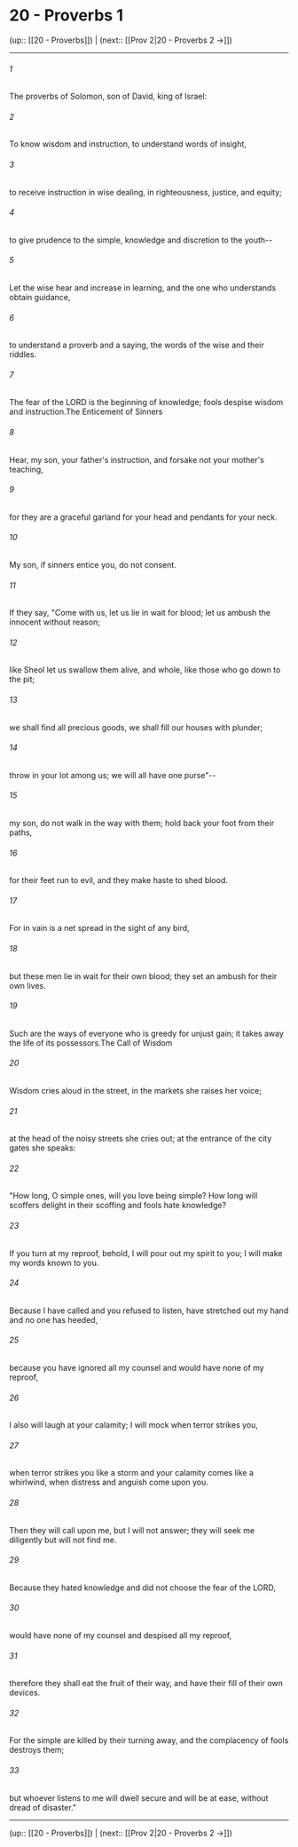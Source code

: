 # 20 - Proverbs 1

(up:: [[20 - Proverbs]]) | (next:: [[Prov 2|20 - Proverbs 2 →]])

***


###### 1 
The proverbs of Solomon, son of David, king of Israel: 

###### 2 
To know wisdom and instruction, to understand words of insight, 

###### 3 
to receive instruction in wise dealing, in righteousness, justice, and equity; 

###### 4 
to give prudence to the simple, knowledge and discretion to the youth-- 

###### 5 
Let the wise hear and increase in learning, and the one who understands obtain guidance, 

###### 6 
to understand a proverb and a saying, the words of the wise and their riddles. 

###### 7 
The fear of the LORD is the beginning of knowledge; fools despise wisdom and instruction.The Enticement of Sinners 

###### 8 
Hear, my son, your father's instruction, and forsake not your mother's teaching, 

###### 9 
for they are a graceful garland for your head and pendants for your neck. 

###### 10 
My son, if sinners entice you, do not consent. 

###### 11 
If they say, "Come with us, let us lie in wait for blood; let us ambush the innocent without reason; 

###### 12 
like Sheol let us swallow them alive, and whole, like those who go down to the pit; 

###### 13 
we shall find all precious goods, we shall fill our houses with plunder; 

###### 14 
throw in your lot among us; we will all have one purse"-- 

###### 15 
my son, do not walk in the way with them; hold back your foot from their paths, 

###### 16 
for their feet run to evil, and they make haste to shed blood. 

###### 17 
For in vain is a net spread in the sight of any bird, 

###### 18 
but these men lie in wait for their own blood; they set an ambush for their own lives. 

###### 19 
Such are the ways of everyone who is greedy for unjust gain; it takes away the life of its possessors.The Call of Wisdom 

###### 20 
Wisdom cries aloud in the street, in the markets she raises her voice; 

###### 21 
at the head of the noisy streets she cries out; at the entrance of the city gates she speaks: 

###### 22 
"How long, O simple ones, will you love being simple? How long will scoffers delight in their scoffing and fools hate knowledge? 

###### 23 
If you turn at my reproof, behold, I will pour out my spirit to you; I will make my words known to you. 

###### 24 
Because I have called and you refused to listen, have stretched out my hand and no one has heeded, 

###### 25 
because you have ignored all my counsel and would have none of my reproof, 

###### 26 
I also will laugh at your calamity; I will mock when terror strikes you, 

###### 27 
when terror strikes you like a storm and your calamity comes like a whirlwind, when distress and anguish come upon you. 

###### 28 
Then they will call upon me, but I will not answer; they will seek me diligently but will not find me. 

###### 29 
Because they hated knowledge and did not choose the fear of the LORD, 

###### 30 
would have none of my counsel and despised all my reproof, 

###### 31 
therefore they shall eat the fruit of their way, and have their fill of their own devices. 

###### 32 
For the simple are killed by their turning away, and the complacency of fools destroys them; 

###### 33 
but whoever listens to me will dwell secure and will be at ease, without dread of disaster."

***

(up:: [[20 - Proverbs]]) | (next:: [[Prov 2|20 - Proverbs 2 →]])
